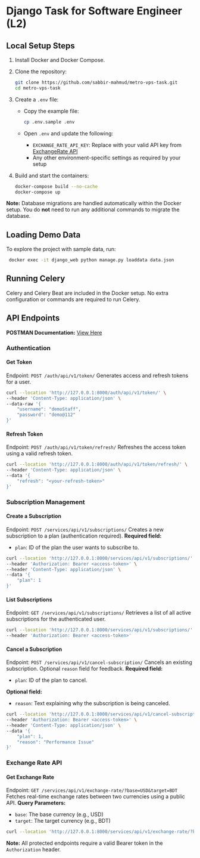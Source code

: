 # Django Task for Software Engineer (L2)

## Local Setup Steps

1. Install Docker and Docker Compose.

2. Clone the repository:

   ```bash
   git clone https://github.com/sabbir-mahmud/metro-vps-task.git
   cd metro-vps-task
   ```

3. Create a `.env` file:

   * Copy the example file:

     ```bash
     cp .env.sample .env
     ```
   * Open `.env` and update the following:

     * `EXCHANGE_RATE_API_KEY`: Replace with your valid API key from [ExchangeRate API](https://www.exchangerate-api.com/)
     * Any other environment-specific settings as required by your setup

4. Build and start the containers:

   ```bash
   docker-compose build --no-cache
   docker-compose up
   ```

**Note:** Database migrations are handled automatically within the Docker setup. You do **not** need to run any additional commands to migrate the database.

## Loading Demo Data

To explore the project with sample data, run:

```bash
 docker exec -it django_web python manage.py loaddata data.json
```

## Running Celery

Celery and Celery Beat are included in the Docker setup. No extra configuration or commands are required to run Celery.

## API Endpoints

**POSTMAN Documentation:** [View Here](https://documenter.getpostman.com/view/20333890/2sB3BALsXT)

### Authentication

#### Get Token

Endpoint: `POST /auth/api/v1/token/`
Generates access and refresh tokens for a user.

```bash
curl --location 'http://127.0.0.1:8000/auth/api/v1/token/' \
--header 'Content-Type: application/json' \
--data-raw '{
    "username": "demoStaff",
    "password": "demo@112"
}'
```

#### Refresh Token

Endpoint: `POST /auth/api/v1/token/refresh/`
Refreshes the access token using a valid refresh token.

```bash
curl --location 'http://127.0.0.1:8000/auth/api/v1/token/refresh/' \
--header 'Content-Type: application/json' \
--data '{
    "refresh": "<your-refresh-token>"
}'
```

### Subscription Management

#### Create a Subscription

Endpoint: `POST /services/api/v1/subscriptions/`
Creates a new subscription to a plan (authentication required).
**Required field:**

* `plan`: ID of the plan the user wants to subscribe to.

```bash
curl --location 'http://127.0.0.1:8000/services/api/v1/subscriptions/' \
--header 'Authorization: Bearer <access-token>' \
--header 'Content-Type: application/json' \
--data '{
    "plan": 1
}'
```

#### List Subscriptions

Endpoint: `GET /services/api/v1/subscriptions/`
Retrieves a list of all active subscriptions for the authenticated user.

```bash
curl --location 'http://127.0.0.1:8000/services/api/v1/subscriptions/' \
--header 'Authorization: Bearer <access-token>'
```

#### Cancel a Subscription

Endpoint: `POST /services/api/v1/cancel-subscription/`
Cancels an existing subscription. Optional `reason` field for feedback.
**Required field:**

* `plan`: ID of the plan to cancel.

**Optional field:**

* `reason`: Text explaining why the subscription is being canceled.

```bash
curl --location 'http://127.0.0.1:8000/services/api/v1/cancel-subscription/' \
--header 'Authorization: Bearer <access-token>' \
--header 'Content-Type: application/json' \
--data '{
    "plan": 1,
    "reason": "Performance Issue"
}'
```

### Exchange Rate API

#### Get Exchange Rate

Endpoint: `GET /services/api/v1/exchange-rate/?base=USD&target=BDT`
Fetches real-time exchange rates between two currencies using a public API.
**Query Parameters:**

* `base`: The base currency (e.g., USD)
* `target`: The target currency (e.g., BDT)

```bash
curl --location 'http://127.0.0.1:8000/services/api/v1/exchange-rate/?base=usd&target=bdt'
```

**Note:** All protected endpoints require a valid Bearer token in the `Authorization` header.
